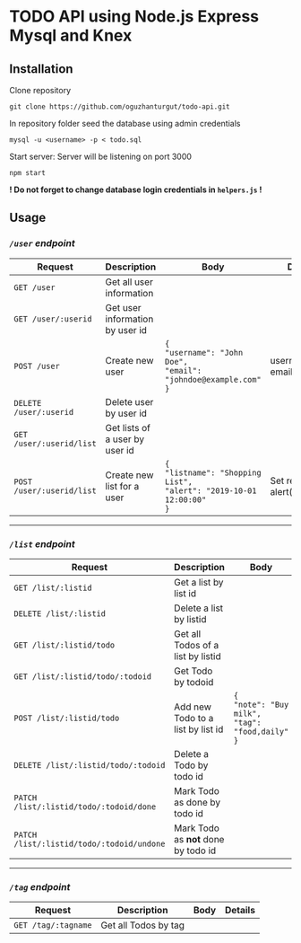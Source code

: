 # TODO API using Node.js Express Mysql and Knex

## Installation

Clone repository

`git clone https://github.com/oguzhanturgut/todo-api.git`

In repository folder seed the database using admin credentials

`mysql -u <username> -p < todo.sql`

Start server: Server will be listening on port 3000

`npm start`

**! Do not forget to change database login credentials in `helpers.js` !**

## Usage

### *`/user` endpoint*

| **Request**               | **Description**                 | **Body**                                                                            | **Details**                  |
| ------------------------- | ------------------------------- | ----------------------------------------------------------------------------------- | ---------------------------- |
| `GET /user`               | Get all user information        |                                                                                     |                              |
| `GET /user/:userid`       | Get user information by user id |                                                                                     |                              |
| `POST /user`              | Create new user                 | `{`<br/>`"username": "John Doe",`<br/>`"email": "johndoe@example.com"`<br/>`}`      | username, email(required)    |
| `DELETE /user/:userid`    | Delete user by user id          |                                                                                     |                              |
| `GET /user/:userid/list`  | Get lists of a user by user id  |                                                                                     |                              |
| `POST /user/:userid/list` | Create new list for a user      | `{`<br/>`"listname": "Shopping List",`<br/>`"alert": "2019-10-01 12:00:00"`<br/>`}` | Set reminder alert(optional) |

---------------

### *`/list` endpoint*

| **Request**                               | **Description**                      | **Body**                                                        | **Details**                             |
| ----------------------------------------- | ------------------------------------ | --------------------------------------------------------------- | --------------------------------------- |
| `GET /list/:listid`                       | Get a list by list id                |                                                                 |                                         |
| `DELETE /list/:listid`                    | Delete a list by listid              |                                                                 |                                         |
| `GET /list/:listid/todo`                  | Get all Todos of a list by listid    |                                                                 |                                         |
| `GET /list/:listid/todo/:todoid`          | Get Todo by todoid                   |                                                                 |                                         |
| `POST /list/:listid/todo`                 | Add new Todo to a list by list id    | `{`<br/>`"note": "Buy milk",`<br/>`"tag": "food,daily"`<br/>`}` | add multiple tags using comma(optional) |
| `DELETE /list/:listid/todo/:todoid`       | Delete a Todo by todo id             |                                                                 |                                         |
| `PATCH /list/:listid/todo/:todoid/done`   | Mark Todo as done by todo id         |                                                                 |                                         |
| `PATCH /list/:listid/todo/:todoid/undone` | Mark Todo as **not** done by todo id |                                                                 |                                         |

---------------

### *`/tag` endpoint*

| **Request**         | **Description**      | **Body** | **Details** |
| ------------------- | -------------------- | -------- | ----------- |
| `GET /tag/:tagname` | Get all Todos by tag |          |             |